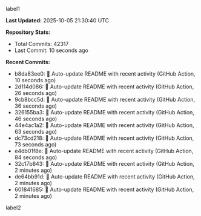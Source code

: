 
label1 
<!-- ACTIVITY_START -->
**Last Updated:** 2025-10-05 21:30:40 UTC

**Repository Stats:**
- Total Commits: 42317
- Last Commit: 10 seconds ago

**Recent Commits:**
- b8da83ee0: 🤖 Auto-update README with recent activity (GitHub Action, 10 seconds ago)
- 2d114d086: 🤖 Auto-update README with recent activity (GitHub Action, 26 seconds ago)
- 9cb8bcc5d: 🤖 Auto-update README with recent activity (GitHub Action, 36 seconds ago)
- 326155ba3: 🤖 Auto-update README with recent activity (GitHub Action, 46 seconds ago)
- 44e4ac1a2: 🤖 Auto-update README with recent activity (GitHub Action, 63 seconds ago)
- dc73cd218: 🤖 Auto-update README with recent activity (GitHub Action, 73 seconds ago)
- e4db01f8e: 🤖 Auto-update README with recent activity (GitHub Action, 84 seconds ago)
- 32c17b843: 🤖 Auto-update README with recent activity (GitHub Action, 2 minutes ago)
- de64bb91d: 🤖 Auto-update README with recent activity (GitHub Action, 2 minutes ago)
- 601841685: 🤖 Auto-update README with recent activity (GitHub Action, 2 minutes ago)
<!-- ACTIVITY_END -->

label2
